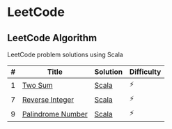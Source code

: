 # LeetCode

## LeetCode Algorithm

LeetCode problem solutions using Scala

| # | Title                                                                 | Solution                                                       | Difficulty |
|---|-----------------------------------------------------------------------|----------------------------------------------------------------|------------|
| 1 | [Two Sum](https://leetcode.com/problems/two-sum/)                     | [Scala](./Algorithms/TwoSum/two_sum.scala)                     | :zap:      |
| 7 | [Reverse Integer](https://leetcode.com/problems/reverse-integer/)     | [Scala](./Algorithms/ReverseInteger/reverse_integer.scala)     | :zap:      |
| 9 | [Palindrome Number](https://leetcode.com/problems/palindrome-number/) | [Scala](./Algorithms/PalindromeNumber/palindrome_number.scala) | :zap:      |
